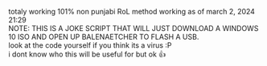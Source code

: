 totaly working 101% non punjabi RoL method working as of march 2, 2024 21:29 \
NOTE: THIS IS A JOKE SCRIPT THAT WILL JUST DOWNLOAD A WINDOWS 10 ISO AND OPEN UP BALENAETCHER TO FLASH A USB. \
look at the code yourself if you think its a virus :P \
i dont know who this will be useful for but ok 👍
